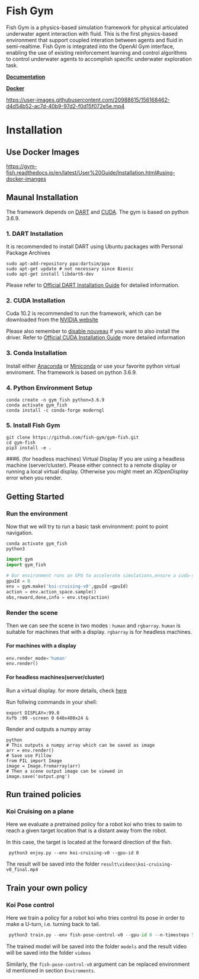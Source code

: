 # Fish Gym
Fish Gym is a physics-based simulation framework for physical articulated underwater agent interaction with fluid.
This is the first physics-based environment that support coupled interation between agents and fluid in semi-realtime.
Fish Gym is integrated into the OpenAI Gym interface, enabling the use of existing reinforcement learning and control algorithms to control underwater agents to accomplish specific underwater exploration task.

[**Documentation**](https://gym-fish.readthedocs.io/) 

[**Docker**](https://gym-fish.readthedocs.io/en/latest/User%20Guide/Installation.html#using-docker-imanges)


https://user-images.githubusercontent.com/20988615/156168462-d4d54b52-ac7d-40b9-97d2-f0d15f072e5e.mp4



# Installation
## Use Docker Images
https://gym-fish.readthedocs.io/en/latest/User%20Guide/Installation.html#using-docker-imanges

## Maunal Installation

The framework depends on [DART](https://github.com/dartsim/dart) and [CUDA](https://developer.nvidia.com/cuda-toolkit). The gym is based on python 3.6.9.

### 1. DART Installation

It is recommended to install DART using Ubuntu packages with Personal Package Archives
```
sudo apt-add-repository ppa:dartsim/ppa
sudo apt-get update # not necessary since Bionic
sudo apt-get install libdart6-dev
```
Please refer to [Official DART Installation Guide](http://dartsim.github.io/install_dart_on_ubuntu.html) for detailed information.

### 2. CUDA Installation
Cuda 10.2 is recommended to run the framework, which can be downloaded from the [NVIDIA website](https://developer.nvidia.com/cuda-10.2-download-archive?target_os=Linux&target_arch=x86_64&target_distro=Ubuntu&target_version=1804&target_type=runfilelocal)

Please also remember to [disable nouveau](https://docs.nvidia.com/cuda/cuda-installation-guide-linux/index.html#runfile-nouveau) if you want to also install the driver. Refer to [Official CUDA Installation Guide](https://docs.nvidia.com/cuda/cuda-installation-guide-linux/index.html) more detailed information

### 3. Conda Installation
Install either [Anaconda](https://www.anaconda.com/products/individual#Anaconda%20Installers) or [Miniconda](https://docs.conda.io/en/latest/miniconda.html) or use your favorite python virtual enviroment. The framework is based on python 3.6.9.

### 4. Python Environment Setup
```shell
conda create -n gym_fish python=3.6.9
conda activate gym_fish
conda install -c conda-forge moderngl
```

### 5. Install Fish Gym
```shell
git clone https://github.com/fish-gym/gym-fish.git
cd gym-fish
pip3 install -e .
```


###6. (for headless machines) Virtual Display
If you are using a headless machine (server/cluster). Please either connect to a remote display or running a local virtual display. Otherwise you might meet an *XOpenDisplay* error when you render.

## Getting Started
### Run the environment
Now that we will try to run a basic task environment: point to point navigation.
```shell
conda activate gym_fish
python3
```
```python
import gym
import gym_fish

# Our environment runs on GPU to accelerate simulations,ensure a cuda-supported GPU exists on your machine
gpuId = 0
env = gym.make('koi-cruising-v0',gpuId =gpuId)
action = env.action_space.sample()
obs,reward,done,info = env.step(action)
```

### Render the scene
Then we can see the scene in two modes : `human` and `rgbarray`.
`human` is suitable for machines that with a display.
`rgbarray` is for headless machines.

#### For machines with a display
```python
env.render_mode='human'
env.render()
```

#### For headless machines(server/cluster)
Run a virtual display. for more details, check [here](https://moderngl.readthedocs.io/en/latest/techniques/headless_ubuntu_18_server.html)

Run follwing commands in your shell:
```shell
export DISPLAY=:99.0
Xvfb :99 -screen 0 640x480x24 &
```

Render and outputs a numpy array
```
python
# This outputs a numpy array which can be saved as image
arr = env.render()
# Save use Pillow
from PIL import Image
image = Image.fromarray(arr)
# Then a scene output image can be viewed in
image.save('output.png')
```

## Run trained policies

### Koi Cruising on a plane

Here we evaluate a pretrained policy for a robot koi who tries to swim to reach a given target location that is a distant away from the robot.

In this case, the target is located at the forward direction of the fish.

```shell
 python3 enjoy.py --env koi-cruising-v0 --gpu-id 0
```

The result will be saved into the folder ``result\videos\koi-cruising-v0_final.mp4``

## Train your own policy

### Koi Pose control

Here we train a policy for a robot koi who tries control its pose in order to make a U-turn, i.e. turning back to tail.

```python
 python3 train.py --env fish-pose-control-v0 --gpu-id 0 --n-timesteps 50000 --eval-freq 2000 --eval-episodes 1
```

The trained model will be saved into the folder ``models`` and the result video will be saved into the folder ``videos``

Similarly, the ``fish-pose-control-v0`` argument can be replaced environment id mentioned in section ``Enviroments``.
